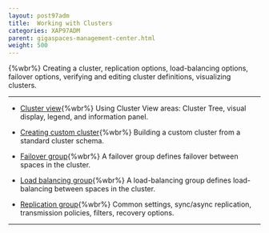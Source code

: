 ```yaml
---
layout: post97adm
title:  Working with Clusters
categories: XAP97ADM
parent: gigaspaces-management-center.html
weight: 500
---
```


{%wbr%}
 Creating a cluster, replication options, load-balancing options, failover options, verifying and editing cluster definitions, visualizing clusters.


<hr/>

- [Cluster view](./cluster-view---gigaspaces-browser.html){%wbr%}
Using Cluster View areas: Cluster Tree, visual display, legend, and information panel.

- [Creating custom cluster](./creating-custom-cluster---gigaspaces-browser.html){%wbr%}
Building a custom cluster from a standard cluster schema.

- [Failover group](./failover-group---gigaspaces-browser.html){%wbr%}
A failover group defines failover between spaces in the cluster.

- [Load balancing group](./load-balancing-group---gigaspaces-browser.html){%wbr%}
A load-balancing group defines load-balancing between spaces in the cluster.

- [Replication group](./replication-group---gigaspaces-browser.html){%wbr%}
Common settings, sync/async replication, transmission policies, filters, recovery options.




<hr/>

